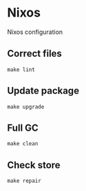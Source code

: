# Nixos

Nixos configuration

## Correct files

```shell
make lint
```

## Update package

```shell
make upgrade
```

## Full GC

```shell
make clean
```

## Check store

```shell
make repair
```
